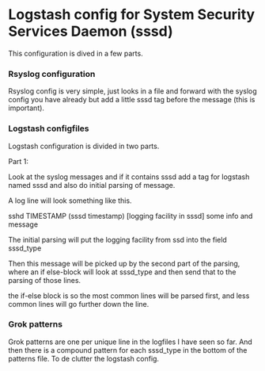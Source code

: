 # Logstash config for System Security Services Daemon (sssd)

This configuration is dived in a few parts.

### Rsyslog configuration

Rsyslog config is very simple, just looks in a file and forward with the syslog config you have already but add a little sssd tag before the message (this is important).

### Logstash configfiles

Logstash configuration is divided in two parts.

Part 1:

Look at the syslog messages and if it contains sssd add a tag for logstash named sssd and also do initial parsing of message.

A log line will look something like this.

sshd TIMESTAMP (sssd timestamp) [logging facility in sssd] some info and message

The initial parsing will put the logging facility from ssd into the field sssd_type

Then this message will be picked up by the second part of the parsing, where an if else-block will look at sssd_type and then send that to the parsing of those lines.

the if-else block is so the most common lines will be parsed first, and less common lines will go further down the line.

### Grok patterns

Grok patterns are one per unique line in the logfiles I have seen so far. And then there is a compound pattern for each sssd_type in the bottom of the patterns file. To de clutter the logstash config.

